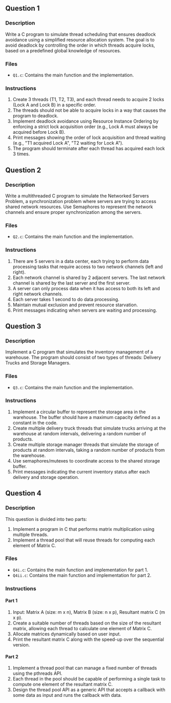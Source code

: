 ## Question 1

### Description

Write a C program to simulate thread scheduling that ensures deadlock avoidance using a simplified resource allocation system. The goal is to avoid deadlock by controlling the order in which threads acquire locks, based on a predefined global knowledge of resources.

### Files

- `Q1.c`: Contains the main function and the implementation.

### Instructions

1. Create 3 threads (T1, T2, T3), and each thread needs to acquire 2 locks (Lock A and Lock B) in a specific order.
2. The threads should not be able to acquire locks in a way that causes the program to deadlock.
3. Implement deadlock avoidance using Resource Instance Ordering by enforcing a strict lock acquisition order (e.g., Lock A must always be acquired before Lock B).
4. Print messages showing the order of lock acquisition and thread waiting (e.g., "T1 acquired Lock A", "T2 waiting for Lock A").
5. The program should terminate after each thread has acquired each lock 3 times.


## Question 2

### Description

Write a multithreaded C program to simulate the Networked Servers Problem, a synchronization problem where servers are trying to access shared network resources. Use Semaphores to represent the network channels and ensure proper synchronization among the servers.

### Files

- `Q2.c`: Contains the main function and the implementation.

### Instructions

1. There are 5 servers in a data center, each trying to perform data processing tasks that require access to two network channels (left and right).
2. Each network channel is shared by 2 adjacent servers. The last network channel is shared by the last server and the first server.
3. A server can only process data when it has access to both its left and right network channels.
4. Each server takes 1 second to do data processing.
5. Maintain mutual exclusion and prevent resource starvation.
6. Print messages indicating when servers are waiting and processing.


## Question 3

### Description

Implement a C program that simulates the inventory management of a warehouse. The program should consist of two types of threads: Delivery Trucks and Storage Managers.

### Files

- `Q3.c`: Contains the main function and the implementation.

### Instructions

1. Implement a circular buffer to represent the storage area in the warehouse. The buffer should have a maximum capacity defined as a constant in the code.
2. Create multiple delivery truck threads that simulate trucks arriving at the warehouse at random intervals, delivering a random number of products.
3. Create multiple storage manager threads that simulate the storage of products at random intervals, taking a random number of products from the warehouse.
4. Use semaphores/mutexes to coordinate access to the shared storage buffer.
5. Print messages indicating the current inventory status after each delivery and storage operation.


## Question 4

### Description

This question is divided into two parts:

1. Implement a program in C that performs matrix multiplication using multiple threads.
2. Implement a thread pool that will reuse threads for computing each element of Matrix C.

### Files

- `Q4i.c`: Contains the main function and implementation for part 1.
- `Q4ii.c`: Contains the main function and implementation for part 2.

### Instructions

#### Part 1

1. Input: Matrix A (size: m x n), Matrix B (size: n x p), Resultant matrix C (m x p).
2. Create a suitable number of threads based on the size of the resultant matrix, allowing each thread to calculate one element of Matrix C.
3. Allocate matrices dynamically based on user input.
4. Print the resultant matrix C along with the speed-up over the sequential version.


#### Part 2

1. Implement a thread pool that can manage a fixed number of threads using the pthreads API.
2. Each thread in the pool should be capable of performing a single task to compute one element of the resultant matrix C.
3. Design the thread pool API as a generic API that accepts a callback with some data as input and runs the callback with data.







